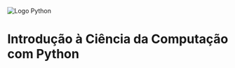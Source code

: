 ![Logo Python](https://www.python.org/static/img/python-logo.png)

# Introdução à Ciência da Computação com Python




